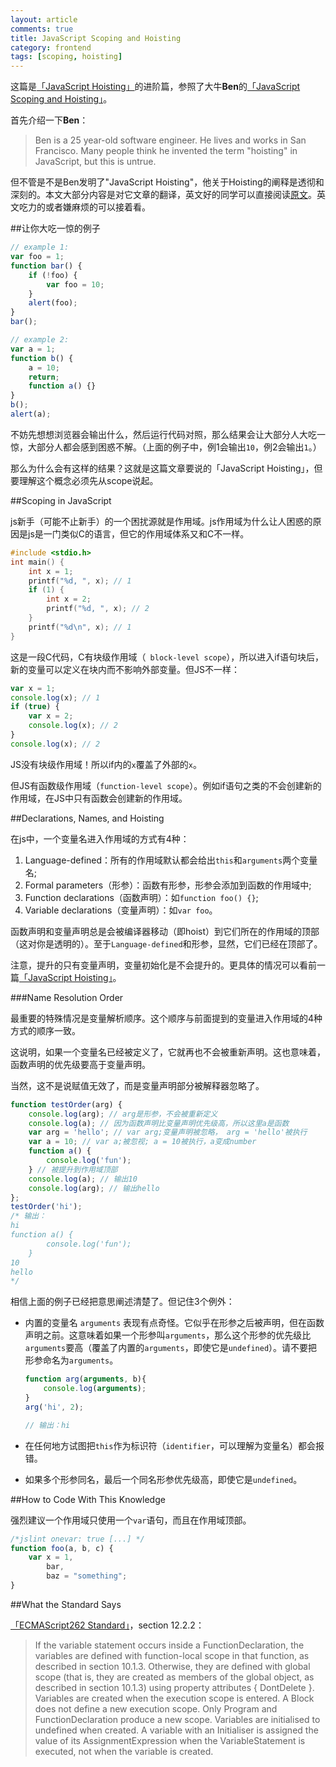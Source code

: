 ```yaml
---
layout: article
comments: true
title: JavaScript Scoping and Hoisting
category: frontend
tags: [scoping, hoisting]
---
```


这篇是[「JavaScript Hoisting」](/frontend/2014/10/javascript-hoisting/)的进阶篇，参照了大牛**Ben**的[「JavaScript Scoping and Hoisting」](http://www.adequatelygood.com/JavaScript-Scoping-and-Hoisting.html)。

首先介绍一下**Ben**：

>Ben is a 25 year-old software engineer. He lives and works in San Francisco. Many people think he invented the term "hoisting" in JavaScript, but this is untrue.

<!--view-break-->

但不管是不是Ben发明了"JavaScript Hoisting"，他关于Hoisting的阐释是透彻和深刻的。本文大部分内容是对它文章的翻译，英文好的同学可以直接阅读[原文](http://www.adequatelygood.com/JavaScript-Scoping-and-Hoisting.html)。英文吃力的或者嫌麻烦的可以接着看。

##让你大吃一惊的例子

```javascript
// example 1:
var foo = 1;
function bar() {
    if (!foo) {
        var foo = 10;
    }
    alert(foo);
}
bar();

// example 2:
var a = 1;
function b() {
    a = 10;
    return;
    function a() {}
}
b();
alert(a);
```

不妨先想想浏览器会输出什么，然后运行代码对照，那么结果会让大部分人大吃一惊，大部分人都会感到困惑不解。（上面的例子中，例1会输出`10`，例2会输出`1`。）

那么为什么会有这样的结果？这就是这篇文章要说的「JavaScript Hoisting」，但要理解这个概念必须先从scope说起。

##Scoping in JavaScript

js新手（可能不止新手）的一个困扰源就是作用域。js作用域为什么让人困惑的原因是js是一门类似C的语言，但它的作用域体系又和C不一样。

```c
#include <stdio.h>
int main() {
    int x = 1;
    printf("%d, ", x); // 1
    if (1) {
        int x = 2;
        printf("%d, ", x); // 2
    }
    printf("%d\n", x); // 1
}
```

这是一段C代码，C有块级作用域（` block-level scope`），所以进入if语句块后，新的变量可以定义在块内而不影响外部变量。但JS不一样：

```javascript
var x = 1;
console.log(x); // 1
if (true) {
    var x = 2;
    console.log(x); // 2
}
console.log(x); // 2
```

JS没有块级作用域！所以if内的`x`覆盖了外部的`x`。

但JS有函数级作用域（`function-level scope`）。例如if语句之类的不会创建新的作用域，在JS中只有函数会创建新的作用域。

##Declarations, Names, and Hoisting

在js中，一个变量名进入作用域的方式有4种：

1. Language-defined：所有的作用域默认都会给出`this`和`arguments`两个变量名;
2. Formal parameters（形参）：函数有形参，形参会添加到函数的作用域中;
3. Function declarations（函数声明）：如`function foo() {}`;
4. Variable declarations（变量声明）：如`var foo`。

函数声明和变量声明总是会被编译器移动（即hoist）到它们所在的作用域的顶部（这对你是透明的）。至于`Language-defined`和形参，显然，它们已经在顶部了。

注意，提升的只有变量声明，变量初始化是不会提升的。更具体的情况可以看前一篇[「JavaScript Hoisting」](/frontend/2014/10/javascript-hoisting/)。

###Name Resolution Order

最重要的特殊情况是变量解析顺序。这个顺序与前面提到的变量进入作用域的4种方式的顺序一致。

这说明，如果一个变量名已经被定义了，它就再也不会被重新声明。这也意味着，函数声明的优先级要高于变量声明。

当然，这不是说赋值无效了，而是变量声明部分被解释器忽略了。

```javascript
function testOrder(arg) {
    console.log(arg); // arg是形参，不会被重新定义
    console.log(a); // 因为函数声明比变量声明优先级高，所以这里a是函数
    var arg = 'hello'; // var arg;变量声明被忽略， arg = 'hello'被执行
    var a = 10; // var a;被忽视; a = 10被执行，a变成number
    function a() {
        console.log('fun');
    } // 被提升到作用域顶部
    console.log(a); // 输出10
    console.log(arg); // 输出hello
}; 
testOrder('hi');
/* 输出：
hi 
function a() {
        console.log('fun');
    }
10 
hello 
*/
```

相信上面的例子已经把意思阐述清楚了。但记住3个例外：

- 内置的变量名 `arguments` 表现有点奇怪。它似乎在形参之后被声明，但在函数声明之前。这意味着如果一个形参叫`arguments`，那么这个形参的优先级比`arguments`要高（覆盖了内置的`arguments`，即使它是`undefined`）。请不要把形参命名为`arguments`。

    ```javascript
    function arg(arguments, b){
        console.log(arguments);
    }
    arg('hi', 2);

    // 输出：hi 
    ```

- 在任何地方试图把`this`作为标识符（`identifier`，可以理解为变量名）都会报错。
- 如果多个形参同名，最后一个同名形参优先级高，即使它是`undefined`。

##How to Code With This Knowledge

强烈建议一个作用域只使用一个`var`语句，而且在作用域顶部。

```javascript
/*jslint onevar: true [...] */
function foo(a, b, c) {
    var x = 1,
        bar,
        baz = "something";
}
```

##What the Standard Says

[「ECMAScript262 Standard」](http://www.ecma-international.org/publications/files/ECMA-ST/Ecma-262.pdf)，section 12.2.2：

>If the variable statement occurs inside a FunctionDeclaration, the variables are defined with function-local scope in that function, as described in section 10.1.3. Otherwise, they are defined with global scope (that is, they are created as members of the global object, as described in section 10.1.3) using property attributes { DontDelete }. Variables are created when the execution scope is entered. A Block does not define a new execution scope. Only Program and FunctionDeclaration produce a new scope. Variables are initialised to undefined when created. A variable with an Initialiser is assigned the value of its AssignmentExpression when the VariableStatement is executed, not when the variable is created.